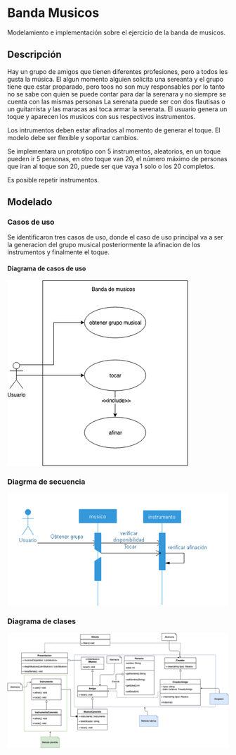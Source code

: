 # Banda Musicos

Modelamiento e implementación sobre el ejercicio de la banda de musicos.

## Descripción
Hay un grupo de amigos que tienen diferentes profesiones, pero a todos les gusta la música. El algun momento alguien solicita una sereanta y el grupo tiene que estar proparado, pero toos no son muy responsables por lo tanto no se sabe con quien se puede contar para dar la serenara y no siempre se cuenta con las mismas personas  La serenata puede ser con dos flautisas o un guitarrista y las maracas  asi toca armar la serenata.
El usuario genera un toque y aparecen los musicos con sus respectivos instrumentos.

Los intrumentos deben estar afinados al momento de generar el toque.
El modelo debe ser flexible y soportar cambios.

Se implementara un prototipo con 5 instrumentos, aleatorios, en un toque pueden ir 5 personas, en otro toque van 20, el número máximo de personas que iran al toque son 20, puede ser que vaya 1 solo o los 20 completos.

Es posible repetir instrumentos.

## Modelado
### Casos de uso
Se identificaron tres casos de uso, donde el caso de uso principal va a ser la generacion del grupo musical posteriormente la afinacion de los instrumentos y finalmente el toque.
#### Diagrama de casos de uso

![Diagrama casos de uso](caso%20de%20uso.png?raw=true "caso de uso")

### Diagrma de secuencia
![Diagrama de secuencia](diagrama%20secuencia.PNG?raw=true "Diagrama de secuencia")
### Diagrama de clases
![Diagrama de clases](Diagrama%20de%20clases.png?raw=true "Diagrama de clases")
